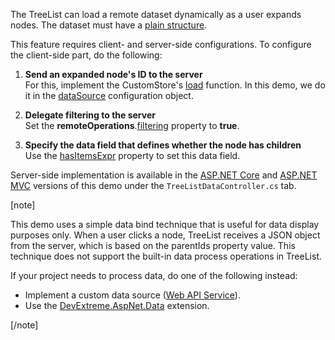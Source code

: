The TreeList can load a remote dataset dynamically as a user expands nodes. The dataset must have a [plain structure](/Documentation/ApiReference/UI_Components/dxTreeList/Configuration/#dataStructure).

This feature requires client- and server-side configurations. To configure the client-side part, do the following:

1. **Send an expanded node's ID to the server**       
For this, implement the CustomStore's [load](/Documentation/ApiReference/Data_Layer/CustomStore/Configuration/#load) function. In this demo, we do it in the [dataSource](/Documentation/ApiReference/UI_Components/dxTreeList/Configuration/#dataSource) configuration object.

1. **Delegate filtering to the server**         
Set the **remoteOperations**.[filtering](/Documentation/ApiReference/UI_Components/dxTreeList/Configuration/remoteOperations/#filtering) property to **true**.

3. **Specify the data field that defines whether the node has children**           
Use the [hasItemsExpr](/Documentation/ApiReference/UI_Components/dxTreeList/Configuration/#hasItemsExpr) property to set this data field.

Server-side implementation is available in the [ASP.NET Core](/Demos/WidgetsGallery/Demo/DataGrid/RemoteReordering/NetCore/Light/) and [ASP.NET MVC](/Demos/WidgetsGallery/Demo/DataGrid/RemoteReordering/Mvc/Light/) versions of this demo under the `TreeListDataController.cs` tab.

[note] 

This demo uses a simple data bind technique that is useful for data display purposes only. When a user clicks a node, TreeList receives a JSON object from the server, which is based on the parentIds property value. This technique does not support the built-in data process operations in TreeList.

If your project needs to process data, do one of the following instead:

- Implement a custom data source ([Web API Service](https://js.devexpress.com/Demos/WidgetsGallery/Demo/TreeList/WebAPIService/)).
- Use the [DevExtreme.AspNet.Data](https://github.com/DevExpress/DevExtreme.AspNet.Data#devextreme-aspnet-data) extension.

[/note]